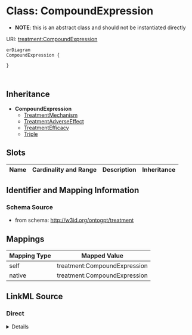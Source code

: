 

# Class: CompoundExpression


* __NOTE__: this is an abstract class and should not be instantiated directly


URI: [treatment:CompoundExpression](http://w3id.org/ontogpt/treatments/CompoundExpression)



```mermaid
erDiagram
CompoundExpression {

}



```




## Inheritance
* **CompoundExpression**
    * [TreatmentMechanism](TreatmentMechanism.md)
    * [TreatmentAdverseEffect](TreatmentAdverseEffect.md)
    * [TreatmentEfficacy](TreatmentEfficacy.md)
    * [Triple](Triple.md)



## Slots

| Name | Cardinality and Range | Description | Inheritance |
| ---  | --- | --- | --- |









## Identifier and Mapping Information







### Schema Source


* from schema: http://w3id.org/ontogpt/treatment





## Mappings

| Mapping Type | Mapped Value |
| ---  | ---  |
| self | treatment:CompoundExpression |
| native | treatment:CompoundExpression |





## LinkML Source

<!-- TODO: investigate https://stackoverflow.com/questions/37606292/how-to-create-tabbed-code-blocks-in-mkdocs-or-sphinx -->

### Direct

<details>
```yaml
name: CompoundExpression
from_schema: http://w3id.org/ontogpt/treatment
abstract: true

```
</details>

### Induced

<details>
```yaml
name: CompoundExpression
from_schema: http://w3id.org/ontogpt/treatment
abstract: true

```
</details>